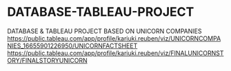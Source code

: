 # DATABASE-TABLEAU-PROJECT
DATABASE &amp; TABLEAU PROJECT BASED ON UNICORN COMPANIES
https://public.tableau.com/app/profile/kariuki.reuben/viz/UNICORNCOMPANIES_16655901226950/UNICORNFACTSHEET
https://public.tableau.com/app/profile/kariuki.reuben/viz/FINALUNICORNSTORY/FINALSTORYUNICORN
